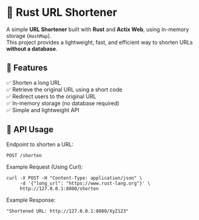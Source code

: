 # 🚀 Rust URL Shortener

A simple **URL Shortener** built with **Rust** and **Actix Web**, using in-memory storage (`HashMap`).  
This project provides a lightweight, fast, and efficient way to shorten URLs **without a database**.

## 🌟 Features

✅ Shorten a long URL  
✅ Retrieve the original URL using a short code  
✅ Redirect users to the original URL  
✅ In-memory storage (no database required)  
✅ Simple and lightweight API  

## 🔗 API Usage

Endpoint to shorten a URL:  
```
POST /shorten
```

Example Request (Using Curl):
```
curl -X POST -H "Content-Type: application/json" \
     -d '{"long_url": "https://www.rust-lang.org"}' \
     http://127.0.0.1:8080/shorten

```

Example Response:
```
"Shortened URL: http://127.0.0.1:8080/XyZ123"
```


